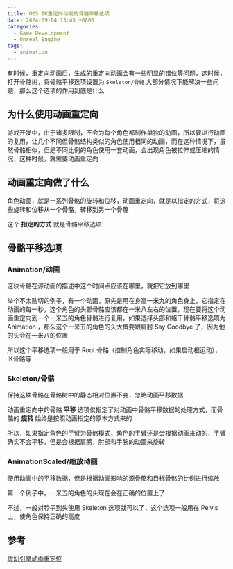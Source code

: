 ```yaml
---
title: UE5 IK重定向动画的骨骼平移选项
date: 2024-09-04 13:45 +0800
categories:
  - Game Development
  - Unreal Engine
tags:
  - animation
---
```

有时候，重定向动画后，生成的重定向动画会有一些明显的错位等问题，这时候，打开骨骼树，将骨骼平移选项设置为 `Skeleton/骨骼` 大部分情况下能解决一些问题，那么这个选项的作用到底是什么

## 为什么使用动画重定向

游戏开发中，由于诸多限制，不会为每个角色都制作单独的动画，所以要进行动画的复用，让几个不同但骨骼结构类似的角色使用相同的动画，而在这种情况下，虽然骨骼相似，但是不同比例的角色使用一套动画，会出现角色被拉伸或压缩的情况，这种时候，就需要动画重定向

## 动画重定向做了什么

角色动画，就是一系列骨骼的旋转和位移，动画重定向，就是以指定的方式，将这些旋转和位移从一个骨骼，转移到另一个骨骼

这个 **指定的方式** 就是骨骼平移选项

## 骨骼平移选项

### Animation/动画

这块骨骼在源动画的描述中这个时间点应该在哪里，就把它放到哪里

举个不太贴切的例子，有一个动画，原先是用在身高一米九的角色身上，它指定在动画的每一秒，这个角色的头部骨骼应该都在一米八左右的位置，现在要将这个动画重定向到一个一米五的角色骨骼进行复用，如果选择头部和躯干骨骼平移选项为 Animation ，那么这个一米五的角色的头大概要跟肩膀 Say Goodbye 了，因为他的头会在一米八的位置

所以这个平移选项一般用于 Root 骨骼（控制角色实际移动，如果启动根运动），IK骨骼等

### Skeleton/骨骼

保持这块骨骼在骨骼树中的静态相对位置不变，忽略动画平移数据

动画重定向中的骨骼 **平移** 选项仅指定了对动画中骨骼平移数据的处理方式，而骨骼的 **旋转** 始终是按照动画指定的原本方式来的

所以，如果指定角色的手臂为骨骼模式，角色的手臂还是会根据动画来动的，手臂确实不会平移，但是会根据肩膀，肘部和手腕的动画来旋转

### AnimationScaled/缩放动画

使用动画中的平移数据，但是根据动画影响的源骨骼和目标骨骼的比例进行缩放

第一个例子中，一米五的角色的头现在会在正确的位置上了

不过，一般对脖子到头使用 Skeleton 选项就可以了，这个选项一般用在 Pelvis 上，使角色保持正确的高度

## 参考

[虚幻引擎动画重定位](https://dev.epicgames.com/documentation/zh-cn/unreal-engine/animation-retargeting-in-unreal-engine?application_version=5.3#howdoesretargetingwork?)